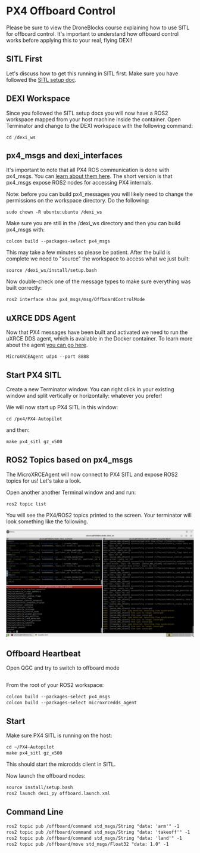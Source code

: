 # PX4 Offboard Control

Please be sure to view the DroneBlocks course explaining how to use SITL for offboard control. It's important to understand how offboard control works before applying this to your real, flying DEXI!

## SITL First

Let's discuss how to get this running in SITL first. Make sure you have followed the [SITL setup doc](sitl.md).

## DEXI Workspace

Since you followed the SITL setup docs you will now have a ROS2 workspace mapped from your host machine inside the container. Open Terminator and change to the DEXI workspace with the following command:

```
cd /dexi_ws
```

## px4_msgs and dexi_interfaces

It's important to note that all PX4 ROS communication is done with px4_msgs. You can [learn about them here](https://github.com/PX4/px4_msgs). The short version is that px4_msgs expose ROS2 nodes for accessing PX4 internals.

Note: before you can build px4_messages you will likely need to change the permissions on the workspace directory. Do the following:

```
sudo chown -R ubuntu:ubuntu /dexi_ws
```

Make sure you are still in the /dexi_ws directory and then you can build px4_msgs with:

```
colcon build --packages-select px4_msgs
```

This may take a few minutes so please be patient. After the build is complete we need to "source" the workspace to access what we just built:

```
source /dexi_ws/install/setup.bash
```

Now double-check one of the message types to make sure everything was built correctly:

```
ros2 interface show px4_msgs/msg/OffboardControlMode
```

## uXRCE DDS Agent

Now that PX4 messages have been built and activated we need to run the uXRCE DDS agent, which is available in the Docker container. To learn more about the agent [you can go here](https://docs.px4.io/main/en/middleware/uxrce_dds.html).

```
MicroXRCEAgent udp4 --port 8888
```


## Start PX4 SITL

Create a new Terminator window. You can right click in your existing window and split vertically or horizontally: whatever you prefer!

We will now start up PX4 SITL in this window:

```
cd /px4/PX4-Autopilot
```

and then:

```
make px4_sitl gz_x500
```

## ROS2 Topics based on px4_msgs

The MicroXRCEAgent will now connect to PX4 SITL and expose ROS2 topics for us! Let's take a look.

Open another another Terminal window and and run:

```
ros2 topic list
```

You will see the PX4/ROS2 topics printed to the screen. Your terminator will look something like the following.

![Sample checkerboard](./assets/terminator_offboard.png)

## Offboard Heartbeat

Open QGC and try to switch to offboard mode 



##
From the root of your ROS2 workspace:

```
colcon build --packages-select px4_msgs
colcon build --packages-select microxrcedds_agent
```

## Start

Make sure PX4 SITL is running on the host:

```
cd ~/PX4-Autopilot
make px4_sitl gz_x500
```

This should start the microdds client in SITL.

Now launch the offboard nodes:

```
source install/setup.bash
ros2 launch dexi_py offboard.launch.xml
```

## Command Line
```
ros2 topic pub /offboard/command std_msgs/String "data: 'arm'" -1
ros2 topic pub /offboard/command std_msgs/String "data: 'takeoff'" -1
ros2 topic pub /offboard/command std_msgs/String "data: 'land'" -1
ros2 topic pub /offboard/move std_msgs/Float32 "data: 1.0" -1
```
